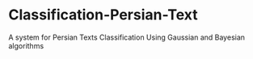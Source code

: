 # Classification-Persian-Text
A system for Persian Texts Classification Using Gaussian and Bayesian algorithms

